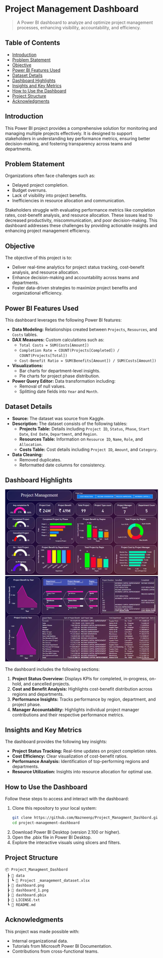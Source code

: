 # **Project Management Dashboard**  
> A Power BI dashboard to analyze and optimize project management processes, enhancing visibility, accountability, and efficiency.

## **Table of Contents**
- [Introduction](#introduction)
- [Problem Statement](#problem-statement)
- [Objective](#objective)
- [Power BI Features Used](#power-bi-features-used)
- [Dataset Details](#dataset-details)
- [Dashboard Highlights](#dashboard-highlights)
- [Insights and Key Metrics](#insights-and-key-metrics)
- [How to Use the Dashboard](#how-to-use-the-dashboard)
- [Project Structure](#project-structure)
- [Acknowledgments](#acknowledgments)

## **Introduction**
This Power BI project provides a comprehensive solution for monitoring and managing multiple projects effectively. It is designed to support stakeholders in understanding key performance metrics, ensuring better decision-making, and fostering transparency across teams and departments.

## **Problem Statement**
Organizations often face challenges such as:
- Delayed project completion.
- Budget overruns.
- Lack of visibility into project benefits.
- Inefficiencies in resource allocation and communication.

Stakeholders struggle with evaluating performance metrics like completion rates, cost-benefit analysis, and resource allocation. These issues lead to decreased productivity, miscommunication, and poor decision-making. This dashboard addresses these challenges by providing actionable insights and enhancing project management efficiency.

## **Objective**
The objective of this project is to:
- Deliver real-time analytics for project status tracking, cost-benefit analysis, and resource allocation.
- Enhance decision-making and accountability across teams and departments.
- Foster data-driven strategies to maximize project benefits and organizational efficiency.

## **Power BI Features Used**
This dashboard leverages the following Power BI features:
- **Data Modeling:** Relationships created between `Projects`, `Resources`, and `Costs` tables.
- **DAX Measures:** Custom calculations such as:
  - `Total Costs = SUM(Costs[Amount])`
  - `Completion Rate = COUNT(Projects[Completed]) / COUNT(Projects[Total])`
  - `Cost-Benefit Ratio = SUM(Benefits[Amount]) / SUM(Costs[Amount])`
- **Visualizations:**
  - Bar charts for department-level insights.
  - Pie charts for project phase distribution.
- **Power Query Editor:** Data transformation including:
  - Removal of null values.
  - Splitting date fields into `Year` and `Month`.

## **Dataset Details**
- **Source:** The dataset was source from Kaggle.
- **Description:** The dataset consists of the following tables:
  - **Projects Table:** Details including `Project ID`, `Status`, `Phase`, `Start Date`, `End Date`, `Department`, and `Region`.
  - **Resources Table:** Information on `Resource ID`, `Name`, `Role`, and `Allocation`.
  - **Costs Table:** Cost details including `Project ID`, `Amount`, and `Category`.
- **Data Cleaning:**
  - Removed duplicates.
  - Reformatted date columns for consistency.

## **Dashboard Highlights**
![Dashboard Screenshot](Dashbord.png)
![Dashboard Screenshot](Dashbord_1.png)

The dashboard includes the following sections:
1. **Project Status Overview:** Displays KPIs for completed, in-progress, on-hold, and cancelled projects.
2. **Cost and Benefit Analysis:** Highlights cost-benefit distribution across regions and departments.
3. **Performance Insights:** Tracks performance by region, department, and project phase.
4. **Manager Accountability:** Highlights individual project manager contributions and their respective performance metrics.

## **Insights and Key Metrics**
The dashboard provides the following key insights:
- **Project Status Tracking:** Real-time updates on project completion rates.
- **Cost Efficiency:** Clear visualization of cost-benefit ratios.
- **Performance Analysis:** Identification of top-performing regions and departments.
- **Resource Utilization:** Insights into resource allocation for optimal use.

## **How to Use the Dashboard**
Follow these steps to access and interact with the dashboard:
1. Clone this repository to your local system:
   ```bash
   git clone https://github.com/Nazneenp/Project_Managment_Dashbord.git
   cd project-management-dashboard
   ```
2. Download Power BI Desktop (version 2.100 or higher).
3. Open the .pbix file in Power BI Desktop.
4. Explore the interactive visuals using slicers and filters.

## **Project Structure**
```plaintext
📦 Project_Managment_Dashbord
 ┣ 📂 data
 ┃ ┗ 📜 Project _management_dataset.xlsx
 ┣ 📜 dashboard.png
 ┣ 📜 dashboard_1.png
 ┣ 📜 dashboard.pbix
 ┣ 📜 LICENSE.txt
 ┗ 📜 README.md
```

## **Acknowledgments**
This project was made possible with:
- Internal organizational data.
- Tutorials from Microsoft Power BI Documentation.
- Contributions from cross-functional teams.
